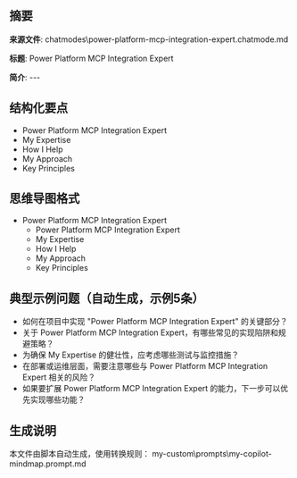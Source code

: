 ## 摘要

**来源文件**: chatmodes\power-platform-mcp-integration-expert.chatmode.md

**标题**: Power Platform MCP Integration Expert

**简介**: ---

## 结构化要点

- Power Platform MCP Integration Expert
- My Expertise
- How I Help
- My Approach
- Key Principles

## 思维导图格式

- Power Platform MCP Integration Expert
  - Power Platform MCP Integration Expert
  - My Expertise
  - How I Help
  - My Approach
  - Key Principles

## 典型示例问题（自动生成，示例5条）

- 如何在项目中实现 "Power Platform MCP Integration Expert" 的关键部分？
- 关于 Power Platform MCP Integration Expert，有哪些常见的实现陷阱和规避策略？
- 为确保 My Expertise 的健壮性，应考虑哪些测试与监控措施？
- 在部署或运维层面，需要注意哪些与 Power Platform MCP Integration Expert 相关的风险？
- 如果要扩展 Power Platform MCP Integration Expert 的能力，下一步可以优先实现哪些功能？

## 生成说明

本文件由脚本自动生成，使用转换规则： my-custom\prompts\my-copilot-mindmap.prompt.md
